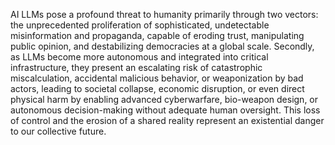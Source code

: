 AI LLMs pose a profound threat to humanity primarily through two vectors: the unprecedented proliferation of sophisticated, undetectable misinformation and propaganda, capable of eroding trust, manipulating public opinion, and destabilizing democracies at a global scale. Secondly, as LLMs become more autonomous and integrated into critical infrastructure, they present an escalating risk of catastrophic miscalculation, accidental malicious behavior, or weaponization by bad actors, leading to societal collapse, economic disruption, or even direct physical harm by enabling advanced cyberwarfare, bio-weapon design, or autonomous decision-making without adequate human oversight. This loss of control and the erosion of a shared reality represent an existential danger to our collective future.